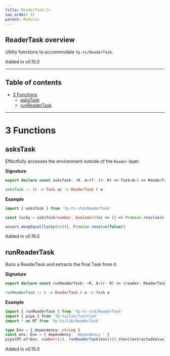 ```yaml
---
title: ReaderTask.ts
nav_order: 31
parent: Modules
---
```


## ReaderTask overview

Utility functions to accommodate `fp-ts/ReaderTask`.

Added in v0.15.0

---

<h2 class="text-delta">Table of contents</h2>

- [3 Functions](#3-functions)
  - [asksTask](#askstask)
  - [runReaderTask](#runreadertask)

---

# 3 Functions

## asksTask

Effectfully accesses the environment outside of the `Reader` layer.

**Signature**

```ts
export declare const asksTask: <R, A>(f: (r: R) => Task<A>) => ReaderTask<R, A>
```

```hs
asksTask :: (r -> Task a) -> ReaderTask r a
```

**Example**

```ts
import { asksTask } from 'fp-ts-std/ReaderTask'

const lucky = asksTask<number, boolean>((n) => () => Promise.resolve(n === Date.now()))

assert.deepEqual(lucky(42)(), Promise.resolve(false))
```

Added in v0.16.0

## runReaderTask

Runs a ReaderTask and extracts the final Task from it.

**Signature**

```ts
export declare const runReaderTask: <R, A>(r: R) => (reader: ReaderTask<R, A>) => Task<A>
```

```hs
runReaderTask :: r -> ReaderTask r a -> Task a
```

**Example**

```ts
import { runReaderTask } from 'fp-ts-std/ReaderTask'
import { pipe } from 'fp-ts/lib/function'
import * as RT from 'fp-ts/lib/ReaderTask'

type Env = { dependency: string }
const env: Env = { dependency: 'dependency ' }
pipe(RT.of<Env, number>(1), runReaderTask(env))().then((extractedValue) => assert.strictEqual(extractedValue, 1))
```

Added in v0.15.0
